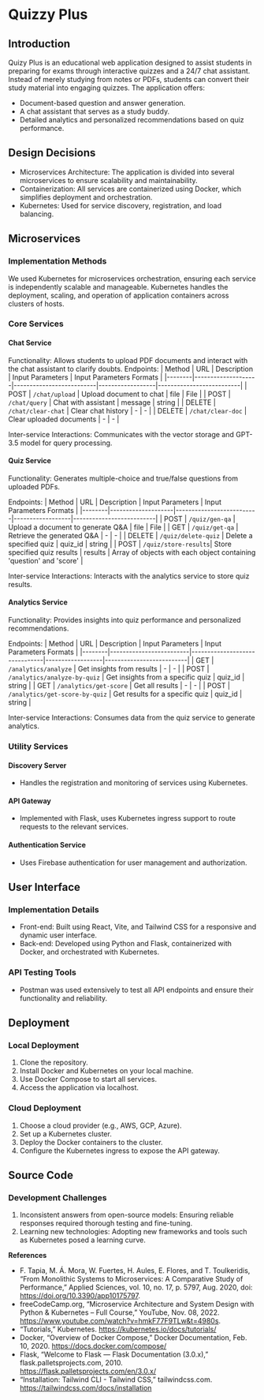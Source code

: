 # Quizzy Plus

## Introduction
Quizy Plus is an educational web application designed to assist students in preparing for exams through interactive quizzes and a 24/7 chat assistant. Instead of merely studying from notes or PDFs, students can convert their study material into engaging quizzes. The application offers:

- Document-based question and answer generation.
- A chat assistant that serves as a study buddy.
- Detailed analytics and personalized recommendations based on quiz performance.

<!--<img src="archi.png" width="800px" height="400px"/>-->

## Design Decisions
- Microservices Architecture: The application is divided into several microservices to ensure scalability and maintainability.
- Containerization: All services are containerized using Docker, which simplifies deployment and orchestration.
- Kubernetes: Used for service discovery, registration, and load balancing.

## Microservices
### Implementation Methods
We used Kubernetes for microservices orchestration, ensuring each service is independently scalable and manageable. Kubernetes handles the deployment, scaling, and operation of application containers across clusters of hosts.

### Core Services
#### Chat Service
Functionality: Allows students to upload PDF documents and interact with the chat assistant to clarify doubts.
Endpoints:
| Method | URL                | Description              | Input Parameters | Input Parameters Formats |
|--------|--------------------|--------------------------|------------------|--------------------------|
| POST   | `/chat/upload`       | Upload document to chat  | file             | File                     |
| POST   | `/chat/query`        | Chat with assistant      | message          | string                   |
| DELETE | `/chat/clear-chat`   | Clear chat history       | -                | -                        |
| DELETE | `/chat/clear-doc`    | Clear uploaded documents | -                | -                        |


Inter-service Interactions: Communicates with the vector storage and GPT-3.5 model for query processing.

#### Quiz Service
Functionality: Generates multiple-choice and true/false questions from uploaded PDFs.

Endpoints:
| Method | URL                | Description              | Input Parameters | Input Parameters Formats |
|--------|--------------------|--------------------------|------------------|--------------------------|
| POST   | `/quiz/gen-qa`       | Upload a document to generate Q&A             | file             | File                     |
| GET    | `/quiz/get-qa`       | Retrieve the generated Q&A                  | -                | -                        |
| DELETE | `/quiz/delete-quiz`  | Delete a specified quiz    | quiz_id          | string                   |
| POST   | `/quiz/store-results`| Store specified quiz results | results        | Array of objects with each object containing 'question' and 'score' |


Inter-service Interactions: Interacts with the analytics service to store quiz results.

#### Analytics Service
Functionality: Provides insights into quiz performance and personalized recommendations.

Endpoints:
| Method | URL                     | Description                   | Input Parameters | Input Parameters Formats |
|--------|-------------------------|-------------------------------|------------------|--------------------------|
| GET    | `/analytics/analyze`      | Get insights from results     | -                | -                        |
| POST   | `/analytics/analyze-by-quiz` | Get insights from a specific quiz | quiz_id         | string                   |
| GET   | `/analytics/get-score`    | Get all results               | -                | -                        |
| POST | `/analytics/get-score-by-quiz` | Get results for a specific quiz | quiz_id         | string                   |


Inter-service Interactions: Consumes data from the quiz service to generate analytics.

### Utility Services
#### Discovery Server
- Handles the registration and monitoring of services using Kubernetes.

#### API Gateway
- Implemented with Flask, uses Kubernetes ingress support to route requests to the relevant services.

#### Authentication Service
- Uses Firebase authentication for user management and authorization.

## User Interface
### Implementation Details
- Front-end: Built using React, Vite, and Tailwind CSS for a responsive and dynamic user interface.
- Back-end: Developed using Python and Flask, containerized with Docker, and orchestrated with Kubernetes.

### API Testing Tools
- Postman was used extensively to test all API endpoints and ensure their functionality and reliability.

## Deployment
### Local Deployment
1. Clone the repository.
2. Install Docker and Kubernetes on your local machine.
3. Use Docker Compose to start all services.
4. Access the application via localhost.

### Cloud Deployment
1. Choose a cloud provider (e.g., AWS, GCP, Azure).
2. Set up a Kubernetes cluster.
3. Deploy the Docker containers to the cluster.
4. Configure the Kubernetes ingress to expose the API gateway.

## Source Code
### Development Challenges
1. Inconsistent answers from open-source models: Ensuring reliable responses required thorough testing and fine-tuning.
2. Learning new technologies: Adopting new frameworks and tools such as Kubernetes posed a learning curve.

**References**
- F. Tapia, M. Á. Mora, W. Fuertes, H. Aules, E. Flores, and T. Toulkeridis, “From Monolithic Systems to Microservices: A Comparative Study of Performance,” Applied Sciences, vol. 10, no. 17, p. 5797, Aug. 2020, doi: https://doi.org/10.3390/app10175797.
- freeCodeCamp.org, “Microservice Architecture and System Design with Python & Kubernetes – Full Course,” YouTube, Nov. 08, 2022. https://www.youtube.com/watch?v=hmkF77F9TLw&t=4980s.
- “Tutorials,” Kubernetes. https://kubernetes.io/docs/tutorials/
- Docker, “Overview of Docker Compose,” Docker Documentation, Feb. 10, 2020. https://docs.docker.com/compose/
- Flask, “Welcome to Flask — Flask Documentation (3.0.x),” flask.palletsprojects.com, 2010. https://flask.palletsprojects.com/en/3.0.x/
- “Installation: Tailwind CLI - Tailwind CSS,” tailwindcss.com. https://tailwindcss.com/docs/installation
